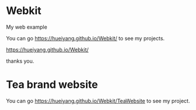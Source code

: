 # Webkit
My web example

You can go https://hueiyang.github.io/Webkit/ to see my projects.

<a>https://hueiyang.github.io/Webkit/</a>

thanks you.

# Tea brand website

You can go https://hueiyang.github.io/Webkit/TeaWebsite to see my project.
